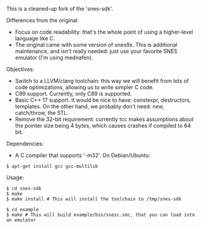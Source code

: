 This is a cleaned-up fork of the 'snes-sdk'.

Differences from the original:

- Focus on code readability: that's the whole point of using a higher-level language like C.
- The original came with some version of snes9x. This is additional maintenance, and isn't really needed: just use your favorite SNES emulator (I'm using mednafen).

Objectives:

- Switch to a LLVM/clang toolchain: this way we will benefit from lots of code optimizations, allowing us to write simpler C code.
- C99 support. Currently, only C89 is supported.
- Basic C++ 17 support. It would be nice to have: constexpr, destructors, templates. On the other hand, we probably don't need: new, catch/throw, the STL.
- Remove the 32-bit requirement: currently tcc makes assumptions about the pointer size being 4 bytes, which causes crashes if compiled to 64 bit.

Dependencies:

- A C compiler that supports '-m32'. On Debian/Ubuntu:
```
$ apt-get install gcc gcc-multilib
```

Usage:

```
$ cd snes-sdk
$ make
$ make install # This will install the toolchain to /tmp/snes-sdk

$ cd example
$ make # This will build example/bin/snesc.smc, that you can load into an emulator
```



